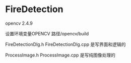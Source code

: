 FireDetection
=============
opencv 2.4.9

设置环境变量OPENCV 路径/opencv/build

FireDetectionDlg.h    FireDetectionDlg.cpp 是写界面和逻辑的

ProcessImage.h    ProcessImage.cpp 是写纯图像处理的
